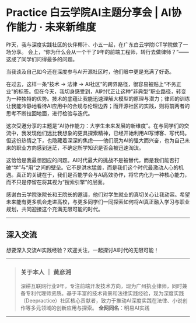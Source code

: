 # Practice 白云学院AI主题分享会 | AI协作能力 · 未来新维度

昨天，我与深度实践社区的伙伴椰汁、小五一起，在广东白云学院ICT学院做了一场分享。 会上，“你为什么会从一个干了9年的前端工程师，转行去做律师？”——这成了同学们问得最多的问题。

当我谈及自己如今还在深度参与AI开源社区时，他们眼中更是充满了好奇。

在过去，这样一条“技术 → 法律 → AI社区”的跨界路径，很容易被贴上“不务正业”的标签。但在今天，我切身感受到，AI时代正让这种“非典型”职业路径，转变为一种独特的优势。技术的底蕴让我能迅速理解大模型的原理与潜力；律师的训练让我能冷静地看待AI应用中的合规与伦理边界；而开源社区的实践，则将前两者的思考不断拉回地面，进行检验与迭代。

这次受邀分享的主题是“AI协作能力：大学生未来发展的新维度”。在与同学们的交流中，我发现他们远比我想象的更具探索精神，已经开始利用AI写博客、写代码。但这份热情之下，也隐藏着深深的焦虑——他们既为AI的强大而兴奋，也为自己未来的职业方向感到迷茫，不确定所学知识是否会被迅速淘汰。

这恰恰是我最想回应的问题。AI时代最大的挑战不是被替代，而是我们能否打破“学”与“用”之间的壁垒。它不是洪水猛兽，而是我们这个时代最激动人心的机遇。真正的关键在于，我们是否能学会与AI高效协作，将它内化为一种核心能力，而不只是停留在将其视为“搜索引擎”的层面。

感谢白云学院张院长和王院长的邀请，他们对学生就业的真切关心让我动容。希望未来能有更多机会走进高校，与更多同学们一同探索如何将AI真正融入学习与职业规划，共同迎接这个充满无限可能的时代。

---

## 深入交流

想要深入交流AI实践经验？欢迎关注，一起探讨AI时代的无限可能！

---

> ### 关于本人 ｜ 黄彦湘
> 深耕互联网行业9年，专注前端开发技术方向，现为广州执业律师，同时兼备专利代理师资质。基于丰富的技术背景和法律实践经验，现为深度实践（Deepractice）社区核心贡献者，致力于推动AI深度实践在法律、小说创作等多元领域的创新应用与探索。
> **全网同名**：明易AI实践

---
